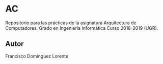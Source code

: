 # AC
Repositorio para las prácticas de la asignatura Arquitectura de Computadores. Grado en Ingeniería Informática Curso 2018-2019 (UGR).

## Autor
Francisco Domínguez Lorente
